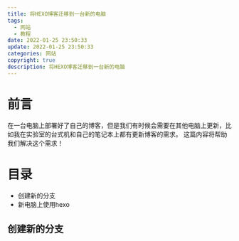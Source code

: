 ```yaml
---
title: 将HEXO博客迁移到一台新的电脑
tags:
  - 网站
  - 教程
date: 2022-01-25 23:50:33
update: 2022-01-25 23:50:33
categories: 网站
copyright: true
description: 将HEXO博客迁移到一台新的电脑
---
```

# 前言

在一台电脑上部署好了自己的博客，但是我们有时候会需要在其他电脑上更新，比如我在实验室的台式机和自己的笔记本上都有更新博客的需求。
这篇内容将帮助我们解决这个需求！

# 目录

- 创建新的分支
- 新电脑上使用hexo

## 创建新的分支

